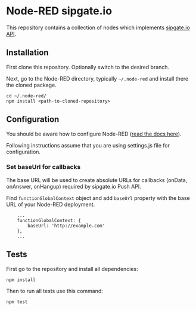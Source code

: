 # Node-RED sipgate.io

This repository contains a collection of nodes which implements [sipgate.io API](https://developer.sipgate.io).

## Installation

First clone this repository. Optionally switch to the desired branch.

Next, go to the Node-RED directory, typically `~/.node-red` and install there the cloned package.
```
cd ~/.node-red/
npm install <path-to-cloned-repository>
```

## Configuration

You should be aware how to configure Node-RED ([read the docs here](https://nodered.org/docs/configuration)).

Following instructions assume that you are using settings.js file for configuration.

### Set baseUrl for callbacks

The base URL will be used to create absolute URLs for callbacks (onData, onAnswer, onHangup) required by sipgate.io Push API.

Find `functionGlobalContext` object and add `baseUrl` property with the base URL of your Node-RED deployment.
```
    ...
    functionGlobalContext: {
        baseUrl: 'http://example.com'
    },
    ...
```

## Tests

First go to the repository and install all dependencies:
```
npm install
```

Then to run all tests use this command:
```
npm test
```
